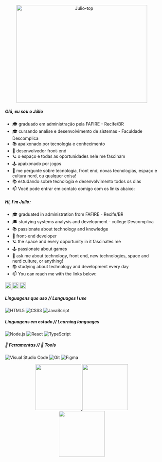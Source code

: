 
<div align="center">
    <img align="center" alt="Julio-top" height="320" width="430" src="https://user-images.githubusercontent.com/70382532/138322189-2db8df52-9dcb-40a0-88a8-c365466bd33d.gif">
</div>

##### Olá, eu sou o Júlio

- 🎓 graduado em administração pela FAFIRE - Recife/BR
- 🎓 cursando analise e desenvolvimento de sistemas - Faculdade Descomplica
- 📚 apaixonado por tecnologia e conhecimento
- 🎨 desenvolvedor front-end
- 🪐 o espaço e todas as oportunidades nele me fascinam
- 🕹️ apaixonado por jogos
- :speech_balloon: me pergunte sobre tecnologia, front end, novas tecnologias, espaço e cultura nerd, ou qualquer coisa!
- 📚 estudando sobre tecnologia e desenvolvimento todos os dias
- :mailbox: Você pode entrar em contato comigo com os links abaixo:


##### Hi, I'm Julio:

- 🎓 graduated in administration from FAFIRE - Recife/BR
- 🎓 studying systems analysis and development - college Descomplica
- 📚 passionate about technology and knowledge
- 🎨 front-end developer
- 🪐 the space and every opportunity in it fascinates me
- 🕹️ passionate about games
- :speech_balloon: ask me about technology, front end, new technologies, space and nerd culture, or anything!
- 📚 studying about technology and development every day
- :mailbox: You can reach me with the links below:


<div> 
    
<a href="https://www.linkedin.com/in/julio-silvestre-a13ba5158/" target="_blank"><img height="20em" src="https://img.shields.io/badge/LinkedIn-0077B5?style=for-the-badge&logo=linkedin&logoColor=white" target="_blank"> </a> <a href = "mailto:jcss.silvestre@gmail.com"><img height="20em" src="https://img.shields.io/badge/-Gmail-%23333?style=for-the-badge&logo=gmail&logoColor=white" target="_blank"></a> <a href="https://instagram.com/_juliojcss" target="_blank"><img height="20em" src="https://img.shields.io/badge/-Instagram-%23E4405F?style=for-the-badge&logo=instagram&logoColor=white" target="_blank"></a>
 
</div>

##### Linguagens que uso // Languages I use

![HTML5](https://img.shields.io/badge/-HTML5-000000?style=flat&logo=html5)
![CSS3](https://img.shields.io/badge/-CSS3-1572B6?style=flat-square&logo=css3&link=https://github.com/LuizCarlosAbbott/)
![JavaScript](https://img.shields.io/badge/-JavaScript-000000?style=flat&logo=javascript)

##### Linguagens em estudo // Learning languages

![Node.js](https://img.shields.io/badge/-Node.js-222222?style=flat&logo=node.js&logoColor=339933)
![React](https://img.shields.io/badge/-React-222222?style=flat&logo=React&logoColor=61DAFB)
![TypeScript](https://img.shields.io/badge/-TypeScript-000000?style=flat&logo=typescript)

##### 🔨 Ferramentas // 🔨 Tools

![Visual Studio Code](https://img.shields.io/badge/Visual%20Studio%20Code-0078d7.svg?style=for-the-badge&logo=visual-studio-code&logoColor=white)
![Git](https://img.shields.io/badge/git-%23F05033.svg?style=for-the-badge&logo=git&logoColor=white)
![Figma](https://img.shields.io/badge/figma-%23F24E1E.svg?style=for-the-badge&logo=figma&logoColor=white)


<div align="center">
  <a href="https://github.com/juliocsilvestre">
    <img height="150em" src="https://github-readme-stats.vercel.app/api?username=juliocsilvestre&show_icons=true&theme=tokyonight&include_all_commits=true&count_private=true"/>

  <img height="150em" src="https://github-readme-stats.vercel.app/api/top-langs/?username=juliocsilvestre&layout=compact&langs_count=7&theme=tokyonight"/>
</div>
    <div align="center"><img height="150em" src="https://github-readme-streak-stats.herokuapp.com?user=juliocsilvestre&theme=tokyonight&border_radius=5"/></div>

